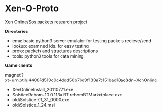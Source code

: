 # Xen-O-Proto
Xen Online/Sos packets research project

**Directories**

- emu: basic python3 server emulator for testing packets recieve/send
- lookup: examined ids, for easy testing
- proto: packets and structures descriptions
- tools: python3 tools for data mining


**Game clients**

magnet:?xt=urn:btih:44087d519c9c4ddd50b76e9f183a7e151bad18ae&dn=XenOnline

- XenOnlineInstall_20110721.exe
- SolsticeReborn-10.0.113a.BT.rebornBTMarketplace.exe
- old/Solstice-01_31_0000.exe
- old/Solstice_1_24.msi
